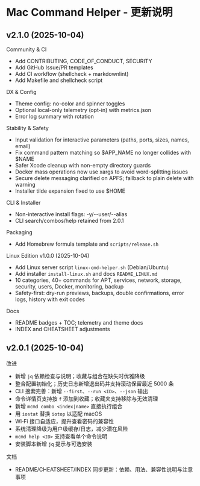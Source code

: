 # Mac Command Helper - 更新说明

## v2.1.0 (2025-10-04)

Community & CI
- Add CONTRIBUTING, CODE_OF_CONDUCT, SECURITY
- Add GitHub Issue/PR templates
- Add CI workflow (shellcheck + markdownlint)
- Add Makefile and shellcheck script

DX & Config
- Theme config: no-color and spinner toggles
- Optional local-only telemetry (opt-in) with metrics.json
- Error log summary with rotation

Stability & Safety
- Input validation for interactive parameters (paths, ports, sizes, names, email)
- Fix command pattern matching so $APP_NAME no longer collides with $NAME
- Safer Xcode cleanup with non-empty directory guards
- Docker mass operations now use xargs to avoid word-splitting issues
- Secure delete messaging clarified on APFS; fallback to plain delete with warning
- Installer tilde expansion fixed to use $HOME

CLI & Installer
- Non-interactive install flags: -y/--user/--alias
- CLI search/combos/help retained from 2.0.1

Packaging
- Add Homebrew formula template and `scripts/release.sh`

Linux Edition v1.0.0 (2025-10-04)
- Add Linux server script `linux-cmd-helper.sh` (Debian/Ubuntu)
- Add installer `install-linux.sh` and docs `README_LINUX.md`
- 10 categories, 40+ commands for APT, services, network, storage, security, users, Docker, monitoring, backup
- Safety-first: dry-run previews, backups, double confirmations, error logs, history with exit codes

Docs
- README badges + TOC; telemetry and theme docs
- INDEX and CHEATSHEET adjustments

## v2.0.1 (2025-10-04)

改进
- 新增 `jq` 依赖检查与说明；收藏与组合在缺失时优雅降级
- 整合配置初始化；历史日志新增退出码并支持滚动保留最近 5000 条
- CLI 搜索完善：新增 `--first`、`--run <ID>`、`--json` 输出
- 命令详情页支持按 `f` 添加到收藏；收藏夹支持移除与无效清理
- 新增 `mcmd combo <index|name>` 直接执行组合
- 用 `iostat` 替换 `iotop` 以适配 macOS
- Wi‑Fi 接口自适应，提升查看密码的兼容性
- 系统清理降级为用户级缓存/日志，减少潜在风险
- `mcmd help <ID>` 支持查看单个命令说明
- 安装脚本新增 `jq` 提示与可选安装

文档
- README/CHEATSHEET/INDEX 同步更新：依赖、用法、兼容性说明与注意事项
